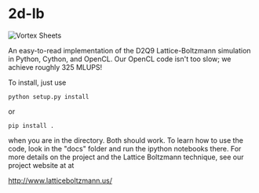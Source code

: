 # 2d-lb

![Vortex Sheets](https://github.com/latticeboltzmann/2d-lb/blob/master/pictures/vortex_sheets.png)

An easy-to-read implementation of the D2Q9 Lattice-Boltzmann simulation in Python, Cython, and OpenCL. Our OpenCL code isn't too slow; we achieve roughly 325 MLUPS!

To install, just use

    python setup.py install

or 

    pip install .

when you are in the directory. Both should work. To learn how to use the code, look in the "docs" folder and run 
the ipython notebooks there. For more details on the project and the Lattice Boltzmann technique, see our project website at
at

http://www.latticeboltzmann.us/
